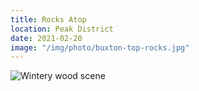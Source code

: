 ```yaml
---
title: Rocks Atop
location: Peak District
date: 2021-02-20
image: "/img/photo/buxton-top-rocks.jpg"
---
```


![Wintery wood scene](/img/photo/buxton-top-rocks.jpg)
